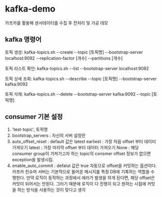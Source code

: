 # kafka-demo
 카프카를 활용해 센서데이터를 수집 후 전처리 및 가공 데모



## kafka 명령어

토픽 생성:
kafka-topics.sh --create --topic [토픽명] --bootstrap-server localhost:9092 --replication-factor [개수] --partitions [개수]

토픽 리스트 확인:
kafka-topics.sh --list --bootstrap-server localhost:9092

토픽 상세 조회: 
kafka-topics.sh --describe --topic [토픽명] --bootstrap-server kafka:9092

토픽 삭제: kafka-topics.sh --delete --bootstrap-server kafka:9092 --topic [토픽명]


## consumer 기본 설정
1. 'test-topic', 토픽명 
2. bootstrap_servers : 자신의 서버 설정란
3. auto_offset_reset : default 값은 latest
earliest : 가장 처음 offset 부터 데이터 가져오기
latest   : 가장 마지막 offset 부터 데이터 가져오기
None     : 해당 consumer group이 가져가고자 하는 topic의 consmer offset 정보가 없으면 exception을 발생시킴.
4. enable_auto_commit : defalut 값은 true 자동으로 offset을 커밋하는 옵션이다.
카프카 컨슈머 서버는 기본적으로 들어온 메시지를 특정 DB에 기록하는 역할을 수행한다.
만약 로직이 동작하는 과정에서 에러가 발생을 하게 된다면, 해당 offset은 커밋이 되어서는 안된다.
그러기 때문에 로직이 다 진행이 되고 원하는 시점에 커밋을 하는 방식을 사용하는 것이 맞다고 생각
